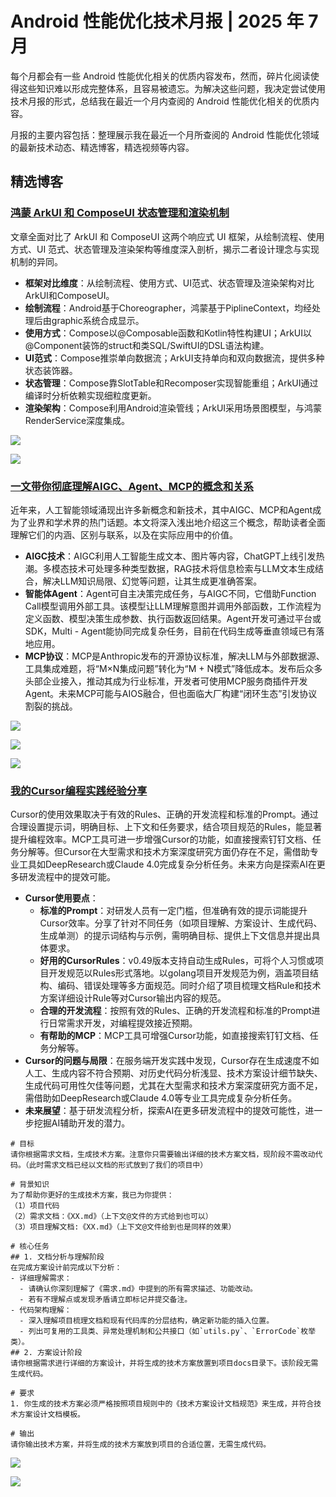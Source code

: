 # Android 性能优化技术月报 | 2025 年 7 月
每个月都会有一些 Android 性能优化相关的优质内容发布，然而，碎片化阅读使得这些知识难以形成完整体系，且容易被遗忘。为解决这些问题，我决定尝试使用技术月报的形式，总结我在最近一个月内查阅的 Android 性能优化相关的优质内容。

月报的主要内容包括：整理展示我在最近一个月所查阅的 Android 性能优化领域的最新技术动态、精选博客，精选视频等内容。

## 精选博客
### [鸿蒙 ArkUI 和 ComposeUI 状态管理和渲染机制](https://mp.weixin.qq.com/s/kyYuesMCSeQ-uibaFgP8-g)
文章全面对比了 ArkUI 和 ComposeUI 这两个响应式 UI 框架，从绘制流程、使用方式、UI 范式、状态管理及渲染架构等维度深入剖析，揭示二者设计理念与实现机制的异同。

- **框架对比维度**：从绘制流程、使用方式、UI范式、状态管理及渲染架构对比ArkUI和ComposeUI。
- **绘制流程**：Android基于Choreographer，鸿蒙基于PiplineContext，均经处理后由graphic系统合成显示。
- **使用方式**：Compose以@Composable函数和Kotlin特性构建UI；ArkUI以@Component装饰的struct和类SQL/SwiftUI的DSL语法构建。
- **UI范式**：Compose推崇单向数据流；ArkUI支持单向和双向数据流，提供多种状态装饰器。
- **状态管理**：Compose靠SlotTable和Recomposer实现智能重组；ArkUI通过编译时分析依赖实现细粒度更新。
- **渲染架构**：Compose利用Android渲染管线；ArkUI采用场景图模型，与鸿蒙RenderService深度集成。

![](https://hub.gitmirror.com/raw.githubusercontent.com/RicardoJiang/resource/refs/heads/main/2025/july/p4.webp)

![](https://hub.gitmirror.com/raw.githubusercontent.com/RicardoJiang/resource/refs/heads/main/2025/july/p5.webp)

### [一文带你彻底理解AIGC、Agent、MCP的概念和关系](https://mp.weixin.qq.com/s/jTx_ktWeu5Ck8RDZ3b6iRw)
近年来，人工智能领域涌现出许多新概念和新技术，其中AIGC、MCP和Agent成为了业界和学术界的热门话题。本文将深入浅出地介绍这三个概念，帮助读者全面理解它们的内涵、区别与联系，以及在实际应用中的价值。

- **AIGC技术**：AIGC利用人工智能生成文本、图片等内容，ChatGPT上线引发热潮。多模态技术可处理多种类型数据，RAG技术将信息检索与LLM文本生成结合，解决LLM知识局限、幻觉等问题，让其生成更准确答案。
- **智能体Agent**：Agent可自主决策完成任务，与AIGC不同，它借助Function Call模型调用外部工具。该模型让LLM理解意图并调用外部函数，工作流程为定义函数、模型决策生成参数、执行函数返回结果。Agent开发可通过平台或SDK，Multi - Agent能协同完成复杂任务，目前在代码生成等垂直领域已有落地应用。
- **MCP协议**：MCP是Anthropic发布的开源协议标准，解决LLM与外部数据源、工具集成难题，将“M×N集成问题”转化为“M + N模式”降低成本。发布后众多头部企业接入，推动其成为行业标准，开发者可使用MCP服务商插件开发Agent。未来MCP可能与AIOS融合，但也面临大厂构建“闭环生态”引发协议割裂的挑战。 

![](https://hub.gitmirror.com/raw.githubusercontent.com/RicardoJiang/resource/refs/heads/main/2025/july/p6.webp)

![](https://hub.gitmirror.com/raw.githubusercontent.com/RicardoJiang/resource/refs/heads/main/2025/july/p7.webp)

![](https://hub.gitmirror.com/raw.githubusercontent.com/RicardoJiang/resource/refs/heads/main/2025/july/p8.webp)

### [我的Cursor编程实践经验分享](https://mp.weixin.qq.com/s/UM3nBcX6JpYtnchSCdrxOA)
Cursor的使用效果取决于有效的Rules、正确的开发流程和标准的Prompt。通过合理设置提示词，明确目标、上下文和任务要求，结合项目规范的Rules，能显著提升编程效率。MCP工具可进一步增强Cursor的功能，如直接搜索钉钉文档、任务分解等。但Cursor在大型需求和技术方案深度研究方面仍存在不足，需借助专业工具如DeepResearch或Claude 4.0完成复杂分析任务。未来方向是探索AI在更多研发流程中的提效可能。

- **Cursor使用要点**：
    - **标准的Prompt**：对研发人员有一定门槛，但准确有效的提示词能提升Cursor效率。分享了针对不同任务（如项目理解、方案设计、生成代码、生成单测）的提示词结构与示例，需明确目标、提供上下文信息并提出具体要求。
    - **好用的CursorRules**：v0.49版本支持自动生成Rules，可将个人习惯或项目开发规范以Rules形式落地。以golang项目开发规范为例，涵盖项目结构、编码、错误处理等多方面规范。同时介绍了项目梳理文档Rule和技术方案详细设计Rule等对Cursor输出内容的规范。
    - **合理的开发流程**：按照有效的Rules、正确的开发流程和标准的Prompt进行日常需求开发，对编程提效接近预期。
    - **有帮助的MCP**：MCP工具可增强Cursor功能，如直接搜索钉钉文档、任务分解等。
 - **Cursor的问题与局限**：在服务端开发实践中发现，Cursor存在生成速度不如人工、生成内容不符合预期、对历史代码分析浅显、技术方案设计细节缺失、生成代码可用性欠佳等问题，尤其在大型需求和技术方案深度研究方面不足，需借助如DeepResearch或Claude 4.0等专业工具完成复杂分析任务。 
 - **未来展望**：基于研发流程分析，探索AI在更多研发流程中的提效可能性，进一步挖掘AI辅助开发的潜力。 

```
# 目标
请你根据需求文档，生成技术方案。注意你只需要输出详细的技术方案文档，现阶段不需改动代码。（此时需求文档已经以文档的形式放到了我们的项目中）

# 背景知识
为了帮助你更好的生成技术方案，我已为你提供：
（1）项目代码
（2）需求文档：《XX.md》（上下文@文件的方式给到也可以）
（3）项目理解文档:《XX.md》（上下文@文件给到也是同样的效果）

# 核心任务
## 1. 文档分析与理解阶段  
在完成方案设计前完成以下分析：  
- 详细理解需求：  
  - 请确认你深刻理解了《需求.md》中提到的所有需求描述、功能改动。  
  - 若有不理解点或发现矛盾请立即标记并提交备注。  
- 代码架构理解：  
  - 深入理解项目梳理文档和现有代码库的分层结构，确定新功能的插入位置。  
  - 列出可复用的工具类、异常处理机制和公共接口（如`utils.py`、`ErrorCode`枚举类）。 
## 2. 方案设计阶段
请你根据需求进行详细的方案设计，并将生成的技术方案放置到项目docs目录下。该阶段无需生成代码。

# 要求
1. 你生成的技术方案必须严格按照项目规则中的《技术方案设计文档规范》来生成，并符合技术方案设计文档模板。

# 输出
请你输出技术方案，并将生成的技术方案放到项目的合适位置，无需生成代码。
```

![](https://hub.gitmirror.com/raw.githubusercontent.com/RicardoJiang/resource/refs/heads/main/2025/july/p9.webp)

![](https://hub.gitmirror.com/raw.githubusercontent.com/RicardoJiang/resource/refs/heads/main/2025/july/p10.webp)